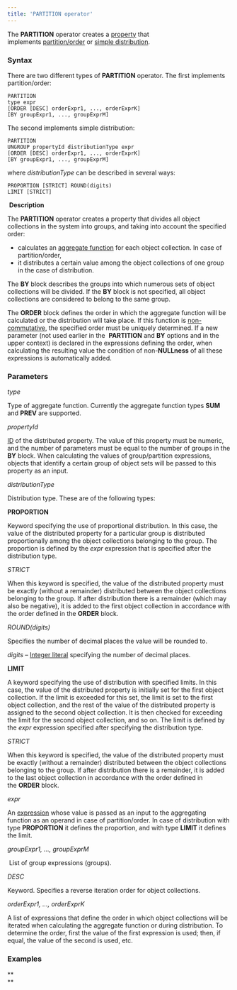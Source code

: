 ```yaml
---
title: 'PARTITION operator'
---
```


The **PARTITION** operator creates a [property](Properties.md) that implements [partition/order](Partitioning_sorting_PARTITION_..._ORDER_.md) or [simple distribution](Distribution_UNGROUP_.md).

### Syntax

There are two different types of **PARTITION** operator. The first implements partition/order:

    PARTITION 
    type expr
    [ORDER [DESC] orderExpr1, ..., orderExprK]
    [BY groupExpr1, ..., groupExprM]

The second implements simple distribution:

    PARTITION 
    UNGROUP propertyId distributionType expr
    [ORDER [DESC] orderExpr1, ..., orderExprK]
    [BY groupExpr1, ..., groupExprM]

where *distributionType* can be described in several ways:

    PROPORTION [STRICT] ROUND(digits)
    LIMIT [STRICT]

 **Description**

The **PARTITION** operator creates a property that divides all object collections in the system into groups, and taking into account the specified order:

-   calculates an [aggregate function](Set_operations.md) for each object collection. In case of partition/order,
-   it distributes a certain value among the object collections of one group in the case of distribution.

The **BY** block describes the groups into which numerous sets of object collections will be divided. If the **BY** block is not specified, all object collections are considered to belong to the same group. 

The **ORDER** block defines the order in which the aggregate function will be calculated or the distribution will take place. If this function is [non-commutative](Set_operations.md), the specified order must be uniquely determined. If a new parameter (not used earlier in the  **PARTITION** and **BY** options and in the upper context) is declared in the expressions defining the order, when calculating the resulting value the condition of non-**NULLness** of all these expressions is automatically added.

### Parameters

*type*

Type of aggregate function. Currently the aggregate function types **SUM** and **PREV** are supported.

*propertyId*

[ID](IDs_1573053.html#IDs-propertyid) of the distributed property. The value of this property must be numeric, and the number of parameters must be equal to the number of groups in the **BY** block. When calculating the values of group/partition expressions, objects that identify a certain group of object sets will be passed to this property as an input.

*distributionType*

Distribution type. These are of the following types:

**PROPORTION**

Keyword specifying the use of proportional distribution. In this case, the value of the distributed property for a particular group is distributed proportionally among the object collections belonging to the group. The proportion is defined by the *expr* expression that is specified after the distribution type.

*STRICT*

When this keyword is specified, the value of the distributed property must be exactly (without a remainder) distributed between the object collections belonging to the group. If after distribution there is a remainder (which may also be negative), it is added to the first object collection in accordance with the order defined in the **ORDER** block.

*ROUND(digits)*

Specifies the number of decimal places the value will be rounded to.

*digits –* [Integer literal](Literals_35521071.html#Literals-intliteral) specifying the number of decimal places. 

**LIMIT**

A keyword specifying the use of distribution with specified limits. In this case, the value of the distributed property is initially set for the first object collection. If the limit is exceeded for this set, the limit is set to the first object collection, and the rest of the value of the distributed property is assigned to the second object collection. It is then checked for exceeding the limit for the second object collection, and so on. The limit is defined by the *expr* expression specified after specifying the distribution type.

*STRICT*

When this keyword is specified, the value of the distributed property must be exactly (without a remainder) distributed between the object collections belonging to the group. If after distribution there is a remainder, it is added to the last object collection in accordance with the order defined in the **ORDER** block.

*expr*

An [expression](Expression.md) whose value is passed as an input to the aggregating function as an operand in case of partition/order. In case of distribution with type **PROPORTION** it defines the proportion, and with type **LIMIT** it defines the limit.

*groupExpr1, ..., groupExprM*  

 List of group expressions (groups). 

*DESC*

Keyword. Specifies a reverse iteration order for object collections. 

*orderExpr1, ..., orderExprK*

A list of expressions that define the order in which object collections will be iterated when calculating the aggregate function or during distribution. To determine the order, first the value of the first expression is used; then, if equal, the value of the second is used, etc. 

### Examples



**  
**
